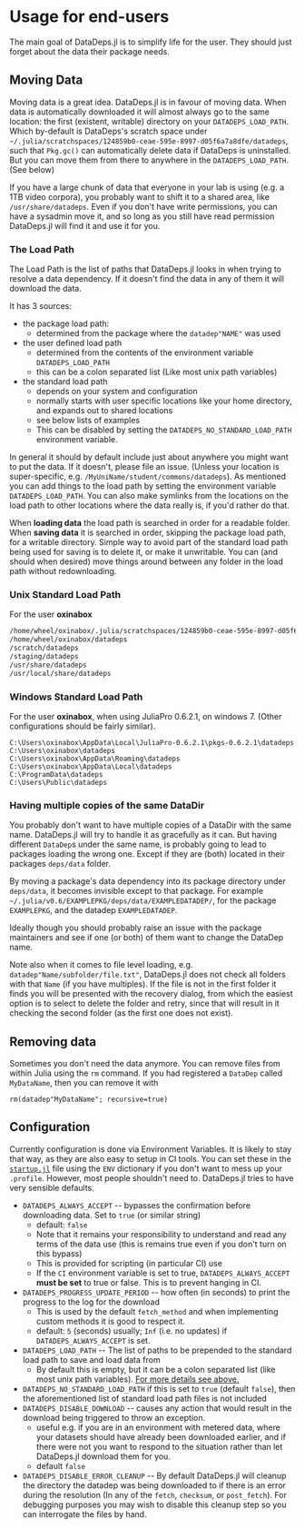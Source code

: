 # Usage for end-users
The main goal of DataDeps.jl is to simplify life for the user.
They should just forget about the data their package needs.

## Moving Data
Moving data is a great idea.
DataDeps.jl is in favour of moving data.
When data is automatically downloaded it will almost always go to the same location:
the first (existent, writable) directory on your `DATADEPS_LOAD_PATH`.
Which by-default is DataDeps's scratch space under `~/.julia/scratchspaces/124859b0-ceae-595e-8997-d05f6a7a8dfe/datadeps`,
such that `Pkg.gc()` can automatically delete data if DataDeps is uninstalled.
But you can move them from there to anywhere in the `DATADEPS_LOAD_PATH`. (See below)

If you have a large chunk of data that everyone in your lab is using (e.g. a 1TB video corpora),
you probably want to shift it to a shared area, like `/usr/share/datadeps`.
Even if you don't have write permissions, you can have a sysadmin move it, and so long as you still have read permission DataDeps.jl will find it and use it for you.


### The Load Path
The Load Path is the list of paths that DataDeps.jl looks in when trying to resolve a data dependency.
If it doesn't find the data in any of them it will download the data.

It has 3 sources:
 - the package load path:
     - determined from the package where the `datadep"NAME"` was used
 - the user defined load path
     - determined from the contents of the environment variable `DATADEPS_LOAD_PATH`
     - this can be a colon separated list (Like most unix path variables)
 - the standard load path
     - depends on your system and configuration
     - normally starts with user specific locations like your home directory, and expands out to shared locations
     - see below lists of examples
     - This can be disabled by setting the `DATADEPS_NO_STANDARD_LOAD_PATH` environment variable.

In general it should by default include just about anywhere you might want to put the data.
If it doesn't, please file an issue. (Unless your location is super-specific, e.g. `/MyUniName/student/commons/datadeps`).
As mentioned you can add things to the load path by setting the environment variable `DATADEPS_LOAD_PATH`.
You can also make symlinks from the locations on the load path to other locations where the data really is, if you'd rather do that.

When **loading data** the load path is searched in order for a readable folder.
When **saving data** it is searched in order, skipping the package load path, for a writable directory.
Simple way to avoid part of the standard load path being used for saving is to delete it, or make it unwritable.
You can (and should when desired) move things around between any folder in the load path without redownloading.


### Unix Standard Load Path
For the user **oxinabox**

```bash
/home/wheel/oxinabox/.julia/scratchspaces/124859b0-ceae-595e-8997-d05f6a7a8dfe/datadeps
/home/wheel/oxinabox/datadeps
/scratch/datadeps
/staging/datadeps
/usr/share/datadeps
/usr/local/share/datadeps
```

### Windows Standard Load Path
For the user **oxinabox**, when using JuliaPro 0.6.2.1, on windows 7.
(Other configurations should be fairly similar).

```batch
C:\Users\oxinabox\AppData\Local\JuliaPro-0.6.2.1\pkgs-0.6.2.1\datadeps
C:\Users\oxinabox\datadeps
C:\Users\oxinabox\AppData\Roaming\datadeps
C:\Users\oxinabox\AppData\Local\datadeps
C:\ProgramData\datadeps
C:\Users\Public\datadeps
```


### Having multiple copies of the same DataDir
You probably don't want to have multiple copies of a DataDir with the same name.
DataDeps.jl will try to handle it as gracefully as it can.
But having different `DataDep`s under the same name, is probably going to lead to packages loading the wrong one.
Except if they are (both) located in their packages `deps/data` folder.

By moving a package's data dependency into its package directory under `deps/data`, it becomes invisible except to that package.
For example `~/.julia/v0.6/EXAMPLEPKG/deps/data/EXAMPLEDATADEP/`,
for the package `EXAMPLEPKG`, and the datadep `EXAMPLEDATADEP`.

Ideally though you should probably raise an issue with the package maintainers and see if one (or both) of them want to change the DataDep name.

Note also when it comes to file level loading, e.g. `datadep"Name/subfolder/file.txt"`,
DataDeps.jl does not check all folders with that `Name` (if you have multiples).
If the file is not in the first folder it finds you will be presented with the recovery dialog,
from which the easiest option is to select to delete the folder and retry,
since that will result in it checking the second folder (as the first one does not exist).

## Removing data

Sometimes you don't need the data anymore.
You can remove files from within Julia using the `rm` command.
If you had registered a `DataDep` called `MyDataName`, then you can remove it with
```
rm(datadep"MyDataName"; recursive=true)
```

## Configuration
Currently configuration is done via Environment Variables.
It is likely to stay that way, as they are also easy to setup in CI tools.
You can set these in the [`startup.jl`](https://docs.julialang.org/en/v1/manual/getting-started/)
file using the `ENV` dictionary if you don't want to mess up your `.profile`.
However, most people shouldn't need to.
DataDeps.jl tries to have very sensible defaults.

 - `DATADEPS_ALWAYS_ACCEPT` -- bypasses the confirmation before downloading data. Set to `true` (or similar string)
    - default: `false`
    - Note that it remains your responsibility to understand and read any terms of the data use (this is remains true even if you don't turn on this bypass)
    - This is provided for scripting (in particular CI) use
    - If the `CI` environment variable is set to true, `DATADEPS_ALWAYS_ACCEPT`  **must be set** to true or false. This is to prevent hanging in CI.
 - `DATADEPS_PROGRESS_UPDATE_PERIOD` -- how often (in seconds) to print the progress to the log for the download
    - This is used by the default `fetch_method` and when implementing custom methods it is good to respect it.
    - default: `5` (seconds) usually; `Inf` (i.e. no updates) if `DATADEPS_ALWAYS_ACCEPT` is set.
 - `DATADEPS_LOAD_PATH` -- The list of paths to be prepended to the standard load path to save and load data from
    - By default this is empty, but it can be a colon separated list (like most unix path variables). [For more details see above.](#The-Load-Path)
 - `DATADEPS_NO_STANDARD_LOAD_PATH` if this is set to `true` (default `false`), then the aforementioned list of standard load path files is not included
 - `DATADEPS_DISABLE_DOWNLOAD` -- causes any action that would result in the download being triggered to throw an exception.
   - useful e.g. if you are in an environment with metered data, where your datasets should have already been downloaded earlier, and if there were not you want to respond to the situation rather than let DataDeps.jl download them for you.
   - default `false`
 - `DATADEPS_DISABLE_ERROR_CLEANUP` -- By default DataDeps.jl will cleanup the directory the datadep was being downloaded to if there is an error during the resolution (In any of the `fetch`, `checksum`, or `post_fetch`). For debugging purposes you may wish to disable this cleanup step so you can interrogate the files by hand.

